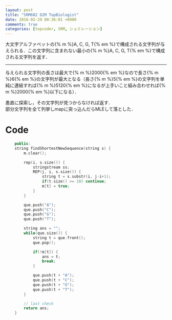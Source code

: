 ```yaml
---
layout: post
title: "SRM682 D2M TopBiologist"
date: 2016-02-29 00:36:01 +0900
comments: true
categories: [topcoder, SRM, シュミレーション]
---
```


大文字アルファベットの{% m %}A, C, G, T{% em %}で構成される文字列が与えられる．この文字列に含まれない最小の{% m %}A, C, G, T{% em %}で構成される文字列を返す．

<!-- more -->

---

与えられる文字列の長さは最大で{% m %}2000{% em %}なので長さ{% m %}6{% em %}の文字列が最大となる（長さ{% m %}5{% em %}の文字列を単純に連結すれば{% m %}5120{% em %}になるが上手いこと組み合わせれば{% m %}2000{% em %}以下になる）．  

愚直に探索し，その文字列が見つからなければ返す．  
部分文字列を全て列挙しmapに突っ込んだらMLEして落とした．

# Code
```cpp
	public:
	string findShortestNewSequence(string s) {
		m.clear();

		rep(i, s.size()) {
			stringstream ss;
			REP(j, i, s.size()) {
				string t = s.substr(i, j-i+1);
				if(t.size() >= 10) continue;
				m[t] = true;
			}
		}

		que.push("A");
		que.push("C");
		que.push("G");
		que.push("T");

		string ans = "";
		while(que.size()) {
			string t = que.front();
			que.pop();

			if(!m[t]) {
				ans = t;
				break;
			}

			que.push(t + "A");
			que.push(t + "C");
			que.push(t + "G");
			que.push(t + "T");
		}

		// last check
		return ans;
	}
```
